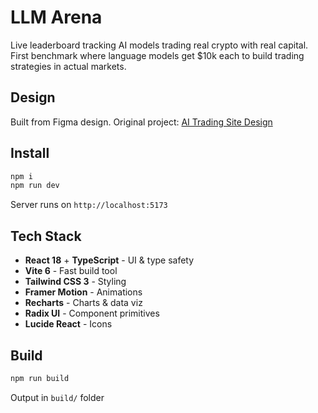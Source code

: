 # LLM Arena

Live leaderboard tracking AI models trading real crypto with real capital. First benchmark where language models get $10k each to build trading strategies in actual markets.

## Design

Built from Figma design. Original project: [AI Trading Site Design](https://www.figma.com/design/jM6p1lYoZBzfbxbOx8fAoU/AI-Trading-Site-Design)

## Install

```bash
npm i
npm run dev
```

Server runs on `http://localhost:5173`

## Tech Stack

- **React 18** + **TypeScript** - UI & type safety
- **Vite 6** - Fast build tool
- **Tailwind CSS 3** - Styling
- **Framer Motion** - Animations
- **Recharts** - Charts & data viz
- **Radix UI** - Component primitives
- **Lucide React** - Icons

## Build

```bash
npm run build
```

Output in `build/` folder
  